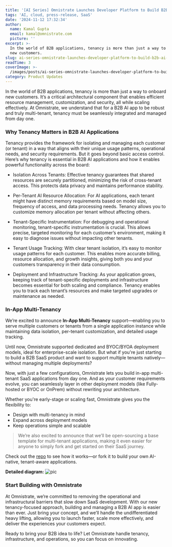 ```yaml
---
title: '[AI Series] Omnistrate Launches Developer Platform to Build B2B AI Apps'
tags: 'AI, cloud, press-release, SaaS'
date: '2024-11-12 17:32:34'
author:
  name: Kamal Gupta
  email: kamal@omnistrate.com
  picture: ''
excerpt: >-
  In the world of B2B applications, tenancy is more than just a way to onboard
  new customers.
slug: ai-series-omnistrate-launches-developer-platform-to-build-b2b-ai-apps
readTime: 3
coverImage: >-
  /images/posts/ai-series-omnistrate-launches-developer-platform-to-build-b2b-ai-apps-1.png
category: Product Updates
---
```


In the world of B2B applications, tenancy is more than just a way to onboard new customers. It’s a critical architectural component that enables efficient resource management, customization, and security, all while scaling effectively. At Omnistrate, we understand that for a B2B AI app to be robust and truly multi-tenant, tenancy must be seamlessly integrated and managed from day one.


### Why Tenancy Matters in B2B AI Applications


Tenancy provides the framework for isolating and managing each customer (or tenant) in a way that aligns with their unique usage patterns, operational needs, and security requirements. But it goes beyond basic access control. Here’s why tenancy is essential in B2B AI applications and how it enables powerful functionality across the board:

- Isolation Across Tenants: Effective tenancy guarantees that shared resources are securely partitioned, minimizing the risk of cross-tenant access. This protects data privacy and maintains performance stability.

- Per-Tenant AI Resource Allocation: For AI applications, each tenant might have distinct memory requirements based on model size, frequency of access, and data processing needs. Tenancy allows you to customize memory allocation per tenant without affecting others.

- Tenant-Specific Instrumentation: For debugging and operational monitoring, tenant-specific instrumentation is crucial. This allows precise, targeted monitoring for each customer’s environment, making it easy to diagnose issues without impacting other tenants.

- Tenant Usage Tracking: With clear tenant isolation, it’s easy to monitor usage patterns for each customer. This enables more accurate billing, resource allocation, and growth insights, giving both you and your customers transparency in their data consumption.

- Deployment and Infrastructure Tracking: As your application grows, keeping track of tenant-specific deployments and infrastructure becomes essential for both scaling and compliance. Tenancy enables you to track each tenant’s resources and make targeted upgrades or maintenance as needed.


### In-App Multi-Tenancy


We’re excited to announce **In-App Multi-Tenancy** support—enabling you to serve multiple customers or tenants from a single application instance while maintaining data isolation, per-tenant customization, and detailed usage tracking.

Until now, Omnistrate supported dedicated and BYOC/BYOA deployment models, ideal for enterprise-scale isolation. But what if you're just starting to build a B2B SaaS product and want to support multiple tenants natively—without managing multiple deployments?

Now, with just a few configurations, Omnistrate lets you build in-app multi-tenant SaaS applications from day one. And as your customer requirements evolve, you can seamlessly layer in other deployment models (like Fully-hosted or BYOC or OnPrem) without rewriting your architecture.

Whether you're early-stage or scaling fast, Omnistrate gives you the flexibility to:

- Design with multi-tenancy in mind
- Expand across deployment models
- Keep operations simple and scalable

> We’re also excited to announce that we’ll be open-sourcing a base
> template for multi-tenant applications, making it even easier for
> anyone to simply fork and get started on their SaaS journey.

Check out the [repo][1] to see how it works—or fork it to build your own AI-native, tenant-aware applications.

**Detailed diagram:**
![pic][2]


### Start Building with Omnistrate


At Omnistrate, we’re committed to removing the operational and infrastructural barriers that slow down SaaS development. With our new tenancy-focused approach, building and managing a B2B AI app is easier than ever. Just bring your concept, and we’ll handle the undifferentiated heavy lifting, allowing you to launch faster, scale more effectively, and deliver the experiences your customers expect.

Ready to bring your B2B idea to life? Let Omnistrate handle tenancy, infrastructure, and operations, so you can focus on innovating.


  [1]: https://github.com/omnistrate-community/private-ai-chatbot
  [2]: /images/posts/ai-series-omnistrate-launches-developer-platform-to-build-b2b-ai-apps-1.png
